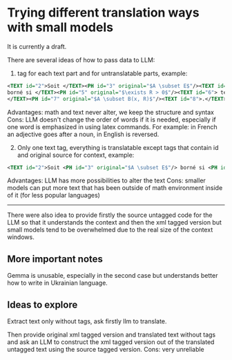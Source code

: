 # Trying different translation ways with small models

It is currently a draft.

There are several ideas of how to pass data to LLM:
1. <TEXT> tag for each text part and <PH> for untranslatable parts, example:
```xml
<TEXT id="2">Soit </TEXT><PH id="3" original="$A \subset E$"/><TEXT id="4">
borné si </TEXT><PH id="5" original="$\exists R > 0$"/><TEXT id="6"> tel que
</TEXT><PH id="7" original="$A \subset B(x, R)$"/><TEXT id="8">.</TEXT>
```

Advantages: math and text never alter, we keep the structure and syntax
Cons: LLM doesn't change the order of words if it is needed, especially if one word is emphasized in using latex commands. For example: in French an adjective goes after a noun, in English is reversed.

2. Only one text tag, everything is translatable except <PH> tags that contain id and original source for context, example:
```xml
<TEXT id="2">Soit <PH id="3" original="$A \subset E$"/> borné si <PH id="5" original="$\exists R > 0$"/> tel que <PH id="7" original="$A \subset B(x, R)$"/>.</TEXT>
```

Advantages: LLM has more possibilities to alter the text
Cons: smaller models can put more text that has been outside of math environment inside of it (for less popular languages)

---
There were also idea to provide firstly the source untagged code for the LLM so
that it understands the context and then the xml tagged version but small
models tend to be overwhelmed due to the real size of the context windows.

## More important notes
Gemma is unusable, especially in the second case but understands better how to write in Ukrainian language.

## Ideas to explore

Extract text only without tags, ask firstly llm to translate.

Then provide original xml tagged version and translated text without tags and
ask an LLM to construct the xml tagged version out of the translated untagged
text using the source tagged version. 
Cons: very unreliable
